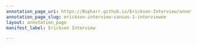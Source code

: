 ```yaml
---
annotation_page_uri: https://Bspharr.github.io/Ericksen-Interview/annotations/ericksen-interview-canvas-1-interviewee.json
annotation_page_slug: ericksen-interview-canvas-1-interviewee
layout: annotation_page
manifest_label: Ericksen Interview

---
```

